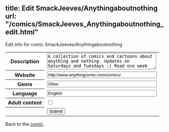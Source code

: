 title: Edit SmackJeeves/Anythingaboutnothing
url: "/comics/SmackJeeves_Anythingaboutnothing_edit.html"
---
Edit info for comic SmackJeeves/Anythingaboutnothing

<form name="comic" action="http://gaepostmail.appspot.com/comic/" method="post">
<table class="comicinfo">
<tr>
<th>Description</th><td><textarea name="description" cols="40" rows="3">A collection of comics and cartoons about anything and nothing. Updates on Saturdays and Tuesdays :) Read one week ahead - http://tapastic.com/series/anything</textarea></td>
</tr>
<tr>
<th>Website</th><td><input type="text" name="url" value="http://www.anythingcomic.com/comics/" size="40"/></td>
</tr>
<tr>
<th>Genre</th><td><input type="text" name="genre" value="Other" size="40"/></td>
</tr>
<tr>
<th>Language</th><td><input type="text" name="language" value="English" size="40"/></td>
</tr>
<tr>
<th>Adult content</th><td><input type="checkbox" name="adult" value="adult" /></td>
</tr>
<tr>
<th></th><td>
<input type="hidden" name="comic" value="SmackJeeves_Anythingaboutnothing" />
<input type="submit" name="submit" value="Submit" />
</td>
</tr>
</table>
</form>

Back to the [comic](SmackJeeves_Anythingaboutnothing.html).
